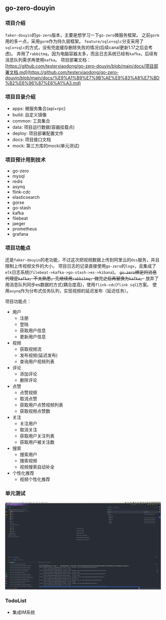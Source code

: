 ## go-zero-douyin

### 项目介绍
`faker-douyin`的`go-zero`版本，主要是想学习一下`go-zero`微服务框架。
之前`gorm`用的多一点，采用`gorm`作为持久层框架。
`feature/sqlx+sqlc`分支采用了`sqlx+sqlc`的方式，没有兜底缓存删除失败的情况(后续canal更新1.17之后会考虑)。
弃用了`rabbitmq`，因为电脑容器太多，而且日志系统已经有`kafka`，后续有消息队列需求再使用`kafka`。
项目部署文档：[https://github.com/testerxiaodong/go-zero-douyin/blob/main/docs/项目部署文档.md](https://github.com/testerxiaodong/go-zero-douyin/blob/main/docs/%E9%A1%B9%E7%9B%AE%E9%83%A8%E7%BD%B2%E6%96%87%E6%A1%A3.md)

### 项目目录介绍
- apps: 微服务集合(api+rpc)
- build: 自定义镜像
- common: 工具集合
- data: 项目运行数据(容器挂载点)
- deploy: 项目部署配置文件
- docs: 项目接口文档
- mock: 第三方库的mock(单元测试)

### 项目预计用到技术
- go-zero
- mysql
- redis
- asynq
- flink-cdc
- elasticsearch
- gorse
- go-stash
- kafka
- filebeat
- jaeger
- prometheus
- grafana

### 项目功能点
还是`faker-douyin`的老功能，不过这次把视频数据上传到阿里云的`Oss`服务，并且限制上传视频文件的大小。
项目日志的记录直接使用`go-zero`的`logx`，且集成了`elk`日志系统(`filebeat->kafka->go-stash->es->kibana`)。
~~`go-zero`绑定的消息代理是`kafka`，不太熟悉，先继续用`rabbitmq`，做完之后再替换为`kafka`。~~
放弃了用消息队列同步es数据的方式(耦合度高)，使用`flink-cdc`(`flink sql`)方案。
使用`asynq`作为分布式任务队列，实现视频的延迟发布（延迟任务）。

项目功能点：
- 用户
    - 注册
    - 登陆
    - 获取用户信息
    - 更新用户信息
- 视频
    - 获取视频流
    - 发布视频(延迟发布)
    - 查询用户视频列表
- 评论
    - 添加评论
    - 删除评论
- 点赞
    - 点赞视频
    - 取消点赞
    - 获取用户点赞视频列表
    - 获取视频点赞数
- 关注
    - 关注用户
    - 取消关注
    - 获取用户关注列表
    - 获取用户被关注数
- 搜索
    - 搜索用户
    - 搜索视频
    - 视频搜索自动补全
- 个性化推荐
    - 视频个性化推荐

### 单元测试
![](./docs/unittest.png)

### TodoList
- 集成IM系统

